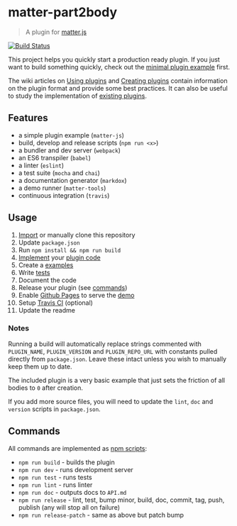 # matter-part2body

> A plugin for [matter.js](https://github.com/liabru/matter-js/)

[![Build Status](https://travis-ci.org/liabru/matter-plugin-boilerplate.svg?branch=master)](https://travis-ci.org/liabru/matter-plugin-boilerplate)

This project helps you quickly start a production ready plugin.
If you just want to build something quickly, check out the [minimal plugin example](https://github.com/liabru/matter-js/wiki/Creating-plugins#example) first.

The wiki articles on [Using plugins](https://github.com/liabru/matter-js/wiki/Using-plugins) 
and [Creating plugins](https://github.com/liabru/matter-js/wiki/Creating-plugins) 
contain information on the plugin format and provide some best practices.
It can also be useful to study the implementation of [existing plugins](https://github.com/liabru/matter-js/wiki/Using-plugins#list-of-plugins).

## Features

- a simple plugin example (`matter-js`)
- build, develop and release scripts (`npm run <x>`)
- a bundler and dev server (`webpack`)
- an ES6 transpiler (`babel`)
- a linter (`eslint`)
- a test suite (`mocha` and `chai`)
- a documentation generator (`markdox`)
- a demo runner (`matter-tools`)
- continuous integration (`travis`)

## Usage

1. [Import](https://help.github.com/articles/importing-a-repository-with-github-importer/) or manually clone this repository
1. Update `package.json`
1. Run `npm install && npm run build`
1. [Implement]((https://github.com/liabru/matter-js/wiki/Creating-plugins)) your [plugin code](index.js)
1. Create a [examples](docs/examples/basic.js)
1. Write [tests](test/test.spec.js)
1. Document the code
1. Release your plugin (see [commands](#commands))
1. Enable [Github Pages](https://help.github.com/articles/configuring-a-publishing-source-for-github-pages/#publishing-your-github-pages-site-from-a-docs-folder-on-your-master-branch) to serve the [demo](https://liabru.github.io/matter-plugin-boilerplate/)
1. Setup [Travis CI](https://travis-ci.org/) (optional)
1. Update the readme

### Notes

Running a build will automatically replace strings commented with `PLUGIN_NAME`, `PLUGIN_VERSION` 
and `PLUGIN_REPO_URL` with constants pulled directly from `package.json`.
Leave these intact unless you wish to manually keep them up to date.

The included plugin is a very basic example that just sets the friction of all bodies to `0` after creation.

If you add more source files, you will need to update the `lint`, `doc` and `version` scripts in `package.json`.

## Commands

All commands are implemented as [npm scripts](https://docs.npmjs.com/misc/scripts):

- `npm run build` - builds the plugin
- `npm run dev` - runs development server
- `npm run test` - runs tests
- `npm run lint` - runs linter
- `npm run doc` - outputs docs to `API.md`
- `npm run release` - lint, test, bump minor, build, doc, commit, tag, push, publish (any will stop all on failure)
- `npm run release-patch` - same as above but patch bump